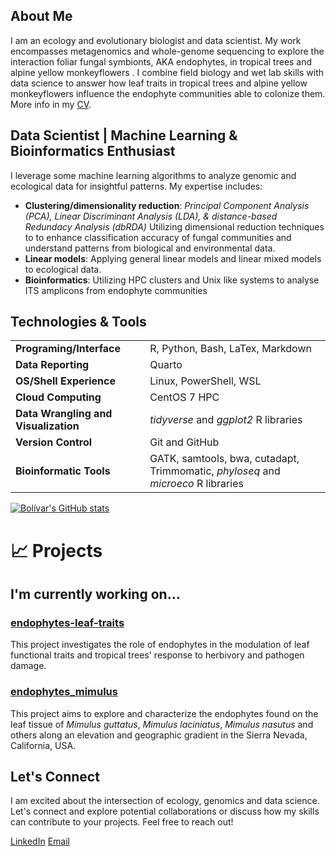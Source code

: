 ## About Me
I am an ecology and evolutionary biologist and data scientist. My work encompasses metagenomics and whole-genome sequencing to explore the interaction foliar fungal symbionts, AKA endophytes, in tropical trees and alpine yellow monkeyflowers . I combine field biology and wet lab skills with data science to answer how leaf traits in tropical trees and alpine yellow monkeyflowers influence the endophyte communities able to colonize them.  More info in my [CV](https://github.com/bolivaraponte/CVR_BAR/tree/Main).

## Data Scientist | Machine Learning & Bioinformatics Enthusiast

I leverage some machine learning algorithms to analyze genomic and ecological data for insightful patterns. My expertise includes:


- **Clustering/dimensionality reduction**:   *Principal Component Analysis (PCA), Linear Discriminant Analysis (LDA), & distance-based Redundacy Analysis (dbRDA)* Utilizing dimensional reduction techniques to to enhance classification accuracy of fungal communities and understand patterns from biological and environmental data.
- **Linear models**: Applying general linear models and linear mixed models to ecological data.
- **Bioinformatics**: Utilizing HPC clusters and Unix like systems to analyse ITS amplicons from endophyte communities

## Technologies & Tools

|                                      |                                                                                   |
| ------------------------------------ | --------------------------------------------------------------------------------- |
| **Programing/Interface**             | R, Python, Bash, LaTex, Markdown                                                  |
| **Data Reporting**                   | Quarto                                                                            |
| **OS/Shell Experience**              | Linux, PowerShell, WSL                                                            |
| **Cloud Computing**                  | CentOS 7 HPC                                                                      |
| **Data Wrangling and Visualization** | *tidyverse* and *ggplot2* R libraries                                             |
| **Version Control**                  | Git and GitHub                                                                    |
| **Bioinformatic Tools**              | GATK, samtools, bwa, cutadapt, Trimmomatic, *phyloseq* and *microeco* R libraries |


[![Bolívar's GitHub stats](https://github-readme-stats.vercel.app/api?username=jibarozzo&show_icons=true&theme=highcontrast)](https://github.com/jibarozzo/github-readme-stats)


# 📈 Projects

## I'm currently working on...

### [endophytes-leaf-traits](https://github.com/bolivaraponte/endophyte-leaf-traits)

This project investigates the role of endophytes in the modulation of leaf functional traits and tropical trees'  response to herbivory and pathogen damage.

### [endophytes_mimulus](https://github.com/bolivaraponte/endophytes_mimulus)

This project aims to explore and characterize the endophytes found on the leaf tissue of *Mimulus guttatus*, *Mimulus laciniatus*, *Mimulus nasutus* and others along an elevation and geographic gradient in the Sierra Nevada, California, USA.

## Let's Connect

I am excited about the intersection of ecology, genomics and data science. Let's connect and explore potential collaborations or discuss how my skills can contribute to your projects. Feel free to reach out!

[LinkedIn](https://www.linkedin.com/in/jibarozzo/)
[Email](mailto:apontebolivar@gmail.com)

